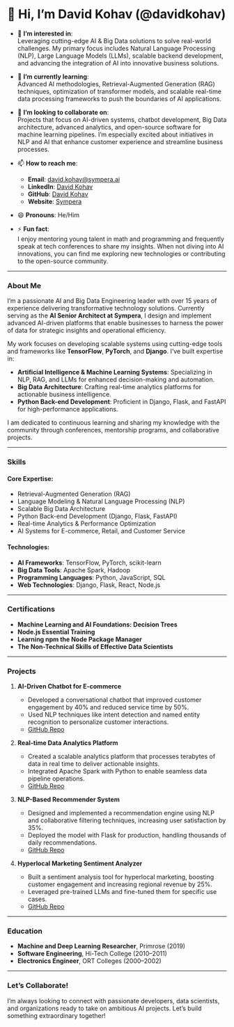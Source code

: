 # 👋 Hi, I’m David Kohav (@davidkohav)

- 👀 **I’m interested in**:  
   Leveraging cutting-edge AI & Big Data solutions to solve real-world challenges. My primary focus includes Natural Language Processing (NLP), Large Language Models (LLMs), scalable backend development, and advancing the integration of AI into innovative business solutions.

- 🌱 **I’m currently learning**:  
   Advanced AI methodologies, Retrieval-Augmented Generation (RAG) techniques, optimization of transformer models, and scalable real-time data processing frameworks to push the boundaries of AI applications.

- 💞️ **I’m looking to collaborate on**:  
   Projects that focus on AI-driven systems, chatbot development, Big Data architecture, advanced analytics, and open-source software for machine learning pipelines. I’m especially excited about initiatives in NLP and AI that enhance customer experience and streamline business processes.

- 📫 **How to reach me**:  
   - **Email**: [david.kohav@sympera.ai](mailto:david.kohav@sympera.ai)  
   - **LinkedIn**: [David Kohav](https://www.linkedin.com/in/davidkochav)  
   - **GitHub**: [David Kohav](https://github.com/davidkohav)  
   - **Website**: [Sympera](https://sympera.ai)

- 😄 **Pronouns**: He/Him  
- ⚡ **Fun fact**:  
   I enjoy mentoring young talent in math and programming and frequently speak at tech conferences to share my insights. When not diving into AI innovations, you can find me exploring new technologies or contributing to the open-source community.

---

### **About Me**

I’m a passionate AI and Big Data Engineering leader with over 15 years of experience delivering transformative technology solutions. Currently serving as the **AI Senior Architect at Sympera**, I design and implement advanced AI-driven platforms that enable businesses to harness the power of data for strategic insights and operational efficiency.

My work focuses on developing scalable systems using cutting-edge tools and frameworks like **TensorFlow**, **PyTorch**, and **Django**. I’ve built expertise in:  
- **Artificial Intelligence & Machine Learning Systems**: Specializing in NLP, RAG, and LLMs for enhanced decision-making and automation.  
- **Big Data Architecture**: Crafting real-time analytics platforms for actionable business intelligence.  
- **Python Back-end Development**: Proficient in Django, Flask, and FastAPI for high-performance applications.

I am dedicated to continuous learning and sharing my knowledge with the community through conferences, mentorship programs, and collaborative projects.  

---

### **Skills**

#### **Core Expertise**:  
- Retrieval-Augmented Generation (RAG)  
- Language Modeling & Natural Language Processing (NLP)  
- Scalable Big Data Architecture  
- Python Back-end Development (Django, Flask, FastAPI)  
- Real-time Analytics & Performance Optimization  
- AI Systems for E-commerce, Retail, and Customer Service  

#### **Technologies**:  
- **AI Frameworks**: TensorFlow, PyTorch, scikit-learn  
- **Big Data Tools**: Apache Spark, Hadoop  
- **Programming Languages**: Python, JavaScript, SQL  
- **Web Technologies**: Django, Flask, React, Node.js  

---

### **Certifications**  
- **Machine Learning and AI Foundations: Decision Trees**  
- **Node.js Essential Training**  
- **Learning npm the Node Package Manager**  
- **The Non-Technical Skills of Effective Data Scientists**

---

### **Projects**  

1. **AI-Driven Chatbot for E-commerce**  
   - Developed a conversational chatbot that improved customer engagement by 40% and reduced service time by 50%.  
   - Used NLP techniques like intent detection and named entity recognition to personalize customer interactions.  
   - [GitHub Repo](https://github.com/your-repo-link)  

2. **Real-time Data Analytics Platform**  
   - Created a scalable analytics platform that processes terabytes of data in real time to deliver actionable insights.  
   - Integrated Apache Spark with Python to enable seamless data pipeline operations.  
   - [GitHub Repo](https://github.com/your-repo-link)  

3. **NLP-Based Recommender System**  
   - Designed and implemented a recommendation engine using NLP and collaborative filtering techniques, increasing user satisfaction by 35%.  
   - Deployed the model with Flask for production, handling thousands of daily recommendations.  
   - [GitHub Repo](https://github.com/your-repo-link)  

4. **Hyperlocal Marketing Sentiment Analyzer**  
   - Built a sentiment analysis tool for hyperlocal marketing, boosting customer engagement and increasing regional revenue by 25%.  
   - Leveraged pre-trained LLMs and fine-tuned them for specific use cases.  
   - [GitHub Repo](https://github.com/your-repo-link)  

---

### **Education**  
- **Machine and Deep Learning Researcher**, Primrose (2019)  
- **Software Engineering**, Hi-Tech College (2010–2011)  
- **Electronics Engineer**, ORT Colleges (2000–2002)  

---

### **Let’s Collaborate!**

I’m always looking to connect with passionate developers, data scientists, and organizations ready to take on ambitious AI projects. Let’s build something extraordinary together!
